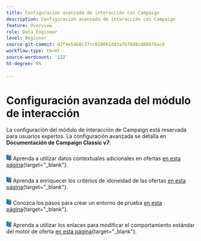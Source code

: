 ```yaml
---
title: Configuración avanzada de interacción con Campaign
description: Configuración avanzada de interacción con Campaign
feature: Overview
role: Data Engineer
level: Beginner
source-git-commit: d2f4e54b0c37cc019061dd3a7b7048cd80876ac0
workflow-type: tm+mt
source-wordcount: '122'
ht-degree: 0%

---
```


# Configuración avanzada del módulo de interacción

La configuración del módulo de interacción de Campaign está reservada para usuarios expertos. La configuración avanzada se detalla en **Documentación de Campaign Classic v7**:

![](../assets/do-not-localize/book.png) Aprenda a utilizar datos contextuales adicionales en ofertas [en esta página](https://experienceleague.adobe.com/docs/campaign-classic/using/managing-offers/advanced-parameters/additional-data.html){target=&quot;_blank&quot;}.

![](../assets/do-not-localize/book.png) Aprenda a enriquecer los criterios de idoneidad de las ofertas [en esta página](https://experienceleague.adobe.com/docs/campaign-classic/using/managing-offers/advanced-parameters/extension-example.html){target=&quot;_blank&quot;}.

![](../assets/do-not-localize/book.png) Conozca los pasos para crear un entorno de prueba  [en esta página](https://experienceleague.adobe.com/docs/campaign-classic/using/managing-offers/advanced-parameters/creating-a-test-environment.html){target=&quot;_blank&quot;}.

![](../assets/do-not-localize/book.png) Aprenda a utilizar los enlaces para modificar el comportamiento estándar del motor de oferta [en esta página](https://experienceleague.adobe.com/docs/campaign-classic/using/managing-offers/advanced-parameters/hooks.html){target=&quot;_blank&quot;}.

